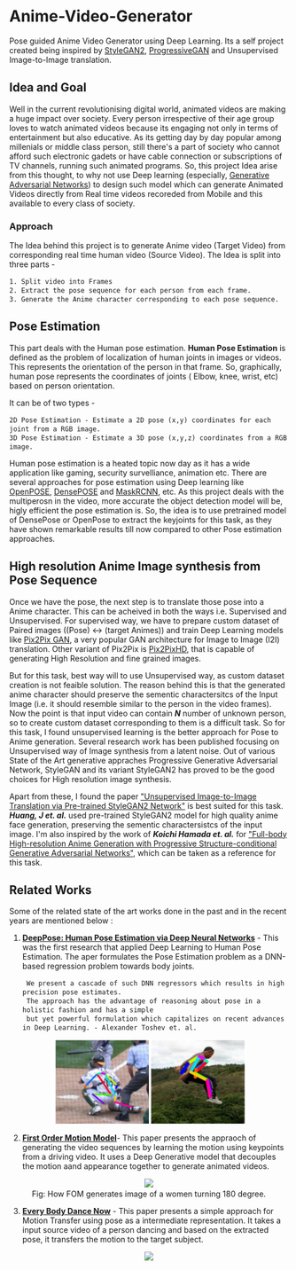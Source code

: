 # Anime-Video-Generator
Pose guided Anime Video Generator using Deep Learning. Its a self project created being inspired by [StyleGAN2](https://arxiv.org/abs/1912.04958), [ProgressiveGAN](https://arxiv.org/abs/1710.10196) and Unsupervised Image-to-Image translation.

## Idea and Goal

Well in the current revolutionising digital world, animated videos are making a huge impact over society. Every person irrespective of their age group loves to watch animated videos because its engaging not only in terms of entertainment but also educative. As its getting day by day popular among millenials or middle class person, still there's a part of society who cannot afford such electronic gadets or have cable connection or subscriptions of TV channels, running such animated programs. So, this project Idea arise from this thought, to why not use Deep learning (especially, [Generative Adversarial Networks](https://arxiv.org/abs/1406.2661)) to design such model which can generate Animated Videos directly from Real time videos recoreded from Mobile and this available to every class of society. 

### Approach
The Idea behind this project is to generate Anime video (Target Video) from corresponding real time human video (Source Video). 
The Idea is split into three parts - 

    1. Split video into Frames
    2. Extract the pose sequence for each person from each frame.
    3. Generate the Anime character corresponding to each pose sequence.
 

## Pose Estimation

This part deals with the Human pose estimation. **Human Pose Estimation** is defined as the problem of localization of human joints in images or videos. This represents the orientation of the person in that frame. So, graphically, human pose represents the coordinates of joints ( Elbow, knee, wrist, etc) based on person orientation.

It can be of two types -

    2D Pose Estimation - Estimate a 2D pose (x,y) coordinates for each joint from a RGB image.
    3D Pose Estimation - Estimate a 3D pose (x,y,z) coordinates from a RGB image.

Human pose estimation is a heated topic now day as it has a wide application like gaming, security survelliance, animation etc. There are several approaches for pose estimation using Deep learning like [OpenPOSE](https://arxiv.org/abs/1812.08008), [DensePOSE](https://arxiv.org/abs/1802.00434) and [MaskRCNN](https://arxiv.org/abs/1703.06870), etc. As this project deals with the multiperosn in the video, more accurate the object detection model will be, higly efficient the pose estimation is. So, the idea is to use pretrained model of DensePose or OpenPose to extract the keyjoints for this task, as they have shown remarkable results till now compared to other Pose estimation approaches.       


## High resolution Anime Image synthesis from Pose Sequence

Once we have the pose, the next step is to translate those pose into a Anime character. This can be acheived in both the ways i.e. Supervised and Unsupervised. 
For supervised way, we have to prepare custom dataset of Paired images ((Pose) <-> (target Animes)) and train Deep Learning models like [Pix2Pix GAN](https://arxiv.org/abs/1611.07004), a very popular GAN architecture for Image to Image (I2I) translation. Other variant of Pix2Pix is [Pix2PixHD](https://arxiv.org/abs/1711.11585), that is capable of generating High Resolution and fine grained images. 

But for this task, best way will to use Unsupervised way, as custom dataset creation is not feaible solution. The reason behind this is that the generated anime character should preserve the sementic charactersitcs of the Input Image (i.e. it should resemble similar to the person in the video frames). Now the point is that input video can contain ***N*** number of unknown person, so to create custom dataset corresponding to them is a difficult task. So for this task, I found unsupervised learning is the better approach for Pose to Anime generation. Several research work has been published focusing on Unsupervised way of Image synthesis from a latent noise. Out of various State of the Art generative appraches Progressive Generative Adversarial Network, StyleGAN and its variant StyleGAN2 has proved to be the good choices for High resolution image synthesis. 

Apart from these, I found the paper ["Unsupervised Image-to-Image Translation via Pre-trained StyleGAN2 Network"](https://arxiv.org/abs/2010.05713) is best suited for this task. ***Huang, J et. al.*** used pre-trained StyleGAN2 model for high quality anime face generation, preserving the sementic charactersistcs of the input image. I'm also inspired by the work of ***Koichi Hamada et. al.*** for ["Full-body High-resolution Anime Generation with Progressive Structure-conditional Generative Adversarial Networks"](https://arxiv.org/pdf/1809.01890.pdf), which can be taken as a reference for this task. 



## Related Works

Some of the related state of the art works done in the past and in the recent years are mentioned below : 
1. [**DeepPose: Human Pose Estimation via Deep Neural Networks**](https://arxiv.org/abs/1312.4659) -  This was the first research that applied Deep Learning to Human Pose Estimation. The aper formulates the Pose Estimation problem as a DNN-based regression problem towards body  joints. 

        We present a cascade of such DNN regressors which results in high precision pose estimates. 
        The approach has the advantage of reasoning about pose in a holistic fashion and has a simple 
        but yet powerful formulation which capitalizes on recent advances in Deep Learning. - Alexander Toshev et. al. 

<p align="center">
  <img src="/images/deeppose.png" width=70% height=70% >
</p>  
        
        
2. [**First Order Motion Model**](https://arxiv.org/abs/2003.00196)-  This paper presents the appraoch of generating the video sequences by learning the motion using keypoints from a driving video. It uses a Deep Generative model that decouples the motion aand appearance together to generate animated videos.   
<p align="center">
  <img src="/images/fom2.gif"><span class="img_caption" style="display: block; text-align: center; font-size: 7;">Fig: How FOM generates image of a women turning 180 degree.</span>
</p> 

3. [**Every Body Dance Now**](https://arxiv.org/abs/1808.07371) -  This paper presents a simple approach for Motion Transfer using pose as a intermediate representation. It takes a input source video of a person dancing and based on the extracted pose, it transfers the motion to the target subject. 
<p align="center">
  <img src="/images/pose2pose.gif">
</p>



